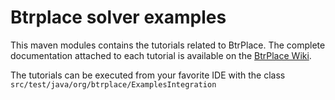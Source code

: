 # Btrplace solver examples #

This maven modules contains the tutorials related to BtrPlace.
The complete documentation attached to each tutorial is available on
the [BtrPlace Wiki](https://github.com/btrplace/scheduler/wiki/Tutorials).

The tutorials can be executed from your favorite IDE with the class `src/test/java/org/btrplace/ExamplesIntegration`

